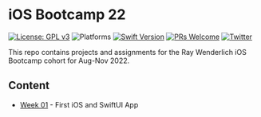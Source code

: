 # iOS Bootcamp 22

[![License: GPL v3](https://img.shields.io/badge/License-GPL%20v3-blue.svg)](https://www.gnu.org/licenses/gpl-3.0)
![Platforms](https://img.shields.io/badge/platform-iOS-lightgrey.svg)
[![Swift Version](https://img.shields.io/badge/Swift-5.2-F16D39.svg?style=flat)](https://developer.apple.com/swift)
[![PRs Welcome](https://img.shields.io/badge/PRs-welcome-brightgreen.svg?style=flat-square)](http://makeapullrequest.com)
[![Twitter](https://img.shields.io/badge/twitter-quantum__tunnel-blue)](http://twitter.com/quantum_tunnel)

This repo contains projects and assignments for the Ray Wenderlich iOS Bootcamp cohort for Aug-Nov 2022. 


## Content
- [Week 01](Week_01) - First iOS and SwiftUI App

  

